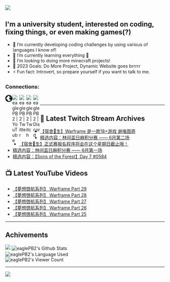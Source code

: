 <!--### Hello people, I'm EaglePB2 - The one who building something for fun 👋
Thank you for standby for this profile.   
The purpose of this profile is coming soon.   
You may come back later, as you wish if this readme.md is updated.   -->

<a href="https://github.com/lightda104530"><img src="https://readme-typing-svg.herokuapp.com/?duration=7000&width=600&lines=Hello+people,+I%27m+EaglePB2.;The+one+who+builds+something+for+fun+%F0%9F%91%8B;Thank+you+for+standby+for+this+profile.;The+purpose+of+this+profile+is+coming+soon.;You+may+come+back+later.;As+you+wish+if+this+readme.md+is+updated.;"></a>


## I'm a university student, interested on coding, fixing things, or even making games(?)
- 🔭 I’m currently developing coding challenges by using various of languages I know of!
- 🌱 I’m currently learning everything 🤣
- 💬 I’m looking to doing more minecraft projects!
- 🥅 2023 Goals: Do More Project, Dynamic Website goes brrrrr
- ⚡ Fun fact: Introvert, so prepare yourself if you want to talk to me.

### Connections:

[<img align="left" alt="ForestWork" width="22px" src="https://raw.githubusercontent.com/iconic/open-iconic/master/svg/globe.svg" />][website]
[<img align="left" alt="eaglePB2 | YouTube" width="22px" src="https://cdn.jsdelivr.net/npm/simple-icons@v3/icons/youtube.svg" />][youtube]
[<img align="left" alt="eaglePB2 | Twitter" width="22px" src="https://cdn.jsdelivr.net/npm/simple-icons@v3/icons/twitter.svg" />][twitter]
[<img align="left" alt="eaglePB2 | Twitch" width="22px" src="https://cdn.jsdelivr.net/npm/simple-icons@v3/icons/twitch.svg" />][twitch]
[<img align="left" alt="eaglePB2 | Discord" width="22px" src="https://cdn.jsdelivr.net/npm/simple-icons@v3/icons/discord.svg" />][discord]

<br />

---

## 👾 Latest Twitch Stream Archives
<!-- TWITCH:START -->
- [【宿舍🦅生】Warframe 是一款18+游戏 谢咯图奇](https://www.twitch.tv/videos/1853604616)
- [精选内容：林间盃日麻积分赛 —— 6月第二场](https://www.twitch.tv/videos/1848655085)
- [【宿舍🦅生】正式赛报名程序将会在这个星期日截止哦！](https://www.twitch.tv/videos/1846003558)
- [精选内容：林间盃日麻积分赛 —— 6月第一场](https://www.twitch.tv/videos/1840763903)
- [精选内容：【Sons of the Forest】Day 7 #0584](https://www.twitch.tv/videos/1839054780)
<!-- TWITCH:END -->



## 📺 Latest YouTube Videos
<!-- YOUTUBE:START -->
- [【夢想啓航系列】 Warframe Part 29](https://www.youtube.com/watch?v=vkU4C-daIYU)
- [【夢想啓航系列】 Warframe Part 28](https://www.youtube.com/watch?v=b9FwGepstGk)
- [【夢想啓航系列】 Warframe Part 27](https://www.youtube.com/watch?v=_0l8Mm4NL1I)
- [【夢想啓航系列】 Warframe Part 26](https://www.youtube.com/watch?v=pvv7dH-KmUA)
- [【夢想啓航系列】 Warframe Part 25](https://www.youtube.com/watch?v=uKUrY7hN30I)
<!-- YOUTUBE:END -->

---

## Achivements
[![](https://github-profile-trophy.vercel.app/?username=eaglepb2&theme=monokai&no-bg=true&&title=Repositories,Issues,Commit,MultiLanguage)](https://github.com/anuraghazra/github-readme-stats)
<img align="center" alt="eaglePB2's Github Stats" src="https://github-readme-stats.vercel.app/api?username=eaglePB2&show_icons=true&hide_border=true&theme=merko" />
<br>
<img align="center" alt="eaglePB2's Language Used" src="https://github-readme-stats.vercel.app/api/top-langs/?username=eaglePB2&show_icons=true&hide_border=true&theme=merko&layout=compact&langs_count=8" />
<br>
<img align="left" alt="eaglePB2's Viewer Count" src="https://visitcount.itsvg.in/api?id=eaglepb2&label=Profile%20Views&color=3&icon=5&pretty=true" />
<br>

[website]: https://teamforestwork.nde.tw/
[twitter]: https://teamforestwork.nde.tw/Twitter
[youtube]: https://teamforestwork.nde.tw/Youtube
[twitch]: https://www.twitch.tv/eaglepb2
[discord]: https://discord.gg/qKrub9b

---

<!-- RANDOMQUOTE:START -->
![](https://quotes-github-readme.vercel.app/api?type=horizontal&theme=merko)
<!-- RANDOMQUOTE:END -->


<!--
       _____   _   _   _____       _____   _   _   ____   
      |_   _| | | | | |  ___|     |  ___| | \ | | |  _  \  
        | |   | |_| | | |___      | |___  |  \| | | | | | 
        | |   |  _  | |  ___|     |  ___| |     | | | | | 
        | |   | | | | | |___      | |___  | |\  | | |_| | 
        |_|   |_| |_| |_____|     |_____| |_| \_| |____ / 
      
-->
